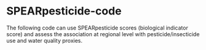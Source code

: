 # SPEARpesticide-code
The following code can use SPEARpesticide scores (biological indicator score) and assess the association at regional level with pesticide/insecticide use and water quality proxies.
